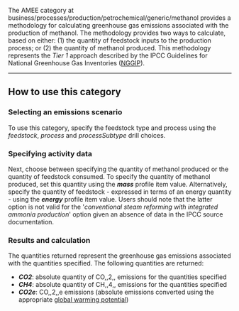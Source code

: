 The AMEE category at
business/processes/production/petrochemical/generic/methanol provides a
methodology for calculating greenhouse gas emissions associated with the
production of methanol. The methodology provides two ways to calculate,
based on either: (1) the quantity of feedstock inputs to the production
process; or (2) the quantity of methanol produced. This methodology
represents the *Tier 1* approach described by the IPCC Guidelines for
National Greenhouse Gas Inventories
([NGGIP](http://www.ipcc-nggip.iges.or.jp/public/2006gl/vol3.html)).

-----

## How to use this category

### Selecting an emissions scenario

To use this category, specify the feedstock type and process using the
*feedstock*, *process* and *processSubtype* drill choices.

### Specifying activity data

Next, choose between specifying the quantity of methanol produced or the
quantity of feedstock consumed. To specify the quantity of methanol
produced, set this quantity using the ***mass*** profile item value.
Alternatively, specify the quantity of feedstock - expressed in terms of
an energy quantity - using the ***energy*** profile item value. Users
should note that the latter option is not valid for the '*conventional
steam reforming with integrated ammonia production*' option given an
absence of data in the IPCC source documentation.

### Results and calculation

The quantities returned represent the greenhouse gas emissions
associated with the quantities specified. The following quantities are
returned:

  - ***CO2***: absolute quantity of CO,,2,, emissions for the quantities
    specified
  - ***CH4***: absolute quantity of CH,,4,, emissions for the quantities
    specified
  - ***CO2e***: CO,,2,,e emissions (absolute emissions converted using
    the appropriate [global warming
    potential](Greenhouse_gases_Global_warming_potentials))
